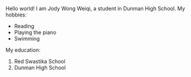 Hello world! I am Jody Wong Weiqi, a student in Dunman High School.
My hobbies:
- Reading 
- Playing the piano
- Swimming

My education:
1. Red Swastika School
2. Dunman High School
